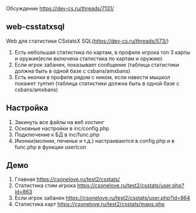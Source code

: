 Обсуждение https://dev-cs.ru/threads/7131/

## web-csstatxsql
Web для статистики CSstatsX SQL(https://dev-cs.ru/threads/573/)
1. Есть небольшая статистика по картам, в профиле игрока топ 3 карты и оружия(если включена статистика по картам и оружию)
2. Если игрок забанен, показывает сообщение (таблица статистики должна быть в одной базе с csbans/amxbans)
3. Есть иконки в профиле рядом с ником, если навести мышкол покажет тултип (таблица статистики должна быть в одной базе с csbans/amxbans)

## Настройка
1. Закинуть все файлы на веб хостинг
2. Основные настройки в inc/config.php
3. Подключение к БД в inc/func.php
4. Иконки(молнии, печенье и т.д.) настраиваются в config.php и в func.php в функции userIcon

## Демо
1. Главная https://csonelove.ru/test2/csstats/
2. Статистика стим игрока https://csonelove.ru/test2/csstats/user.php?id=863
3. Если игрок забанен https://csonelove.ru/test2/csstats/user.php?id=864
4. Статистика карт https://csonelove.ru/test2/csstats/maps.php
